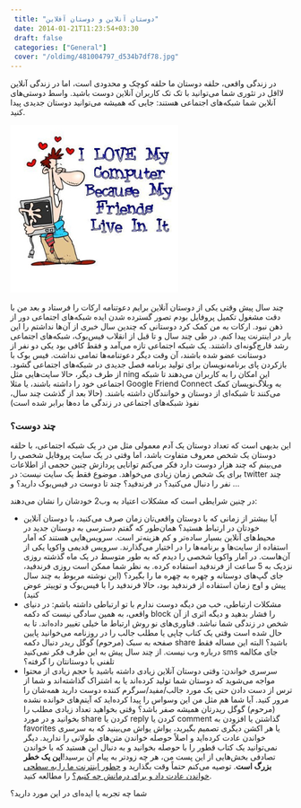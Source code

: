 ```yaml
---
 title: "دوستان آنلاین و دوستان آفلاین" 
 date: 2014-01-21T11:23:54+03:30
 draft: false 
 categories: ["General"]
 cover: "/oldimg/481004797_d534b7df78.jpg"
---
```



در زندگی واقعی، حلقه دوستان ما حلقه کوچک و محدودی است، اما در زندگی آنلاین لااقل در تئوری شما می‌توانید با تک تک کاربران آنلاین دوست باشید. واسط دوستی‌های آنلاین شما شبکه‌های اجتماعی هستند: جایی که همیشه می‌توانید دوستان جدیدی پیدا کنید.



![](/oldimg/481004797_d534b7df78.jpg)



چند سال پیش وقتی یکی از دوستان آنلاین برایم دعوتنامه ارکات را فرستاد و بعد من با دقت مشغول تکمیل پروفایل بودم تصور گسترده شدن ایده شبکه‌های اجتماعی دور از ذهن نبود. ارکات به من کمک کرد دوستانی که چندین سال خبری از آن‌ها نداشتم را این بار در اینترنت پیدا کنم. در طی چند سال و تا قبل از انقلاب فیس‌بوک، شبکه‌های اجتماعی رشد قارچ‌گونه‌ای داشتند. یک شبکه اجتماعی تازه می‌آمد و فقط کافی بود یکی دو نفر از دوستانت عضو شده باشند، آن وقت دیگر دعوتنامه‌ها تمامی نداشت. فیس بوک با بازکردن پای برنامه‌نویسان برای تولید برنامه فصل جدیدی در شبکه‌های اجتماعی گشود. از طرف دیگر، حالا سایت‌هایی مثل ning این امکان را به کاربران می‌دهند تا شبکه اجتماعی خود را داشته باشند، یا مثلا Google Friend Connect به وبلاگ‌نویسان کمک می‌کنند تا شبکه‌ای از دوستان و خوانندگان داشته باشند. (حالا بعد از گذشت چند سال، نفوذ شبکه‌های اجتماعی در زندگی ما ده‌ها برابر شده است)



### چند دوست؟



این بدیهی است که تعداد دوستان یک آدم معمولی مثل من در یک شبکه اجتماعی، با حلقه دوستان یک شخص معروف متفاوت باشد، اما وقتی در یک سایت پروفایل شخصی را می‌بینم که چند هزار دوست دارد فکر می‌کنم توانایی پردازش چنین حجمی از اطلاعات برای یک شخص زمان زیادی می‌خواهد. موضوع فقط یک سایت نیست: در twitter چند نفر را دنبال می‌کنید؟ در فرندفید؟ چند تا دوست در فیس‌بوک دارید؟ و …



در چنین شرایطی است که مشکلات اعتیاد به وب2 خودشان را نشان می‌دهند:


- آیا بیشتر از زمانی که با دوستان واقعی‌تان زمان صرف می‌کنید، با دوستان آنلاین خودتان در ارتباط هستید؟ همان‌طور که گفتم دسترسی به دوستان جدید در محیط‌های آنلاین بسیار ساده‌تر و کم هزینه‌تر است. سرویس‌هایی هستند که آمار استفاده از سایت‌ها و برنامه‌ها را در اختیار می‌گذارند. سرویس قدیمی واکوپا یکی از آن‌هاست. در آمار واکوپا شخصی را دیدم که به طور متوسط در یک ماه گذشته روزی نزدیک به 5 ساعت از فرندفید استفاده کرده. به نظر شما ممکن است روزی فرندفید، جای گپ‌های دوستانه و چهره به چهره ما را بگیرد؟ (این نوشته مربوط به چند سال پیش و اوج زمان استفاده از فرندفید بود، حالا فرندفید را با فیس‌بوک و توییتر عوض کنید)
- مشکلات ارتباطی، خب من دیگه دوست ندارم با تو ارتباطی داشته باشم: در دنیای واقعی، به همین سادگی نیست که دکمه block را فشار بدهید و دیگه اثری از آن شخص در زندگی شما نباشد. فناوری‌های نو روش ارتباط ما خیلی تغییر داده‌اند. تا به حال شده است وقتی یک کتاب چاپی یا مطلب جالب را در روزنامه می‌خوانید پایین صفحه به سبک (مرحوم) گوگل ریدر دنبال دکمه share باشید؟ البته این مساله فقط درباره وب نیست. از چند سال پیش به این طرف فکر نمی‌کنید sms جای مکالمه تلفنی با دوستانتان را گرفته؟
- سرسری خواندن: وقتی دوستان آنلاین زیادی داشته باشید با حجم زیادی از محتوا مواجه می‌شوید که دوستان شما تولید کرده‌اند یا به اشتراک گذاشته‌اند و شما از ترس از دست دادن حتی یک مورد جالب/مفید/سرگرم کننده دوست دارید همه‌شان را مرور کنید. آیا شما هم مثل من این وسواس را پیدا کرده‌اید که آیتم‌های خوانده نشده (مرحوم) گوگل ریدرتان همیشه صفر باشد؟ وقتی بخواهید تعداد زیادی مطلب را بخوانید و در مورد share کردن یا reply کردن یا comment گذاشتن یا افزودن به favorites یا هر اکشن دیگری تصمیم بگیرید، یواش یواش می‌بینید که به سرسری خواندن عادت کرده‌اید و اصلاً حوصله خواندن متن‌های طولانی را ندارید. دیگر نمی‌توانید یک کتاب قطور را با حوصله بخوانید و به دنبال این هستید که با خواندن تصادفی بخش‌هایی از این پست من، هر چه زودتر به پیام آن برسید!**این یک خطر بزرگ است**. توصیه می‌کنم حتماً وقت بگذارید و [چطور اینترنت ما را به سطحی خواندن عادت داد و برای درمانش چه کنیم؟](/post/73-چطور-اینترنت-ما-را-به-سطحی-خواندن-عادت-داد-و-برای-درمانش-چه-کنیم/) را مطالعه کنید.



شما چه تجربه یا ایده‌ای در این مورد دارید؟

